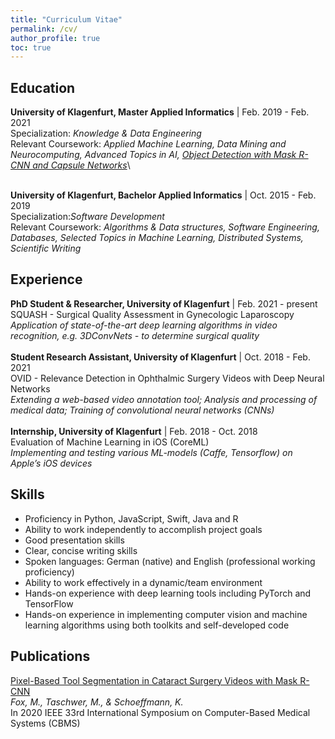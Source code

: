 ```yaml
---
title: "Curriculum Vitae"
permalink: /cv/
author_profile: true
toc: true
---
```

<!-- # Hello World -->
<!-- I am a machine learning research engineer with a strong interest in understanding general/artificial intelligence and human nature. I love spending time musing about ideas and possibilities, and I want to apply my problem-solving and technical skills to benefit other people and organizations. -->

## Education
<b>University of Klagenfurt, Master Applied Informatics</b> | Feb. 2019 - Feb. 2021\
Specialization: <i>Knowledge & Data Engineering</i>\
Relevant Coursework: <i>Applied Machine Learning, Data Mining and Neurocomputing, Advanced Topics in AI, [Object Detection with Mask R-CNN and Capsule Networks](https://github.com/MarkusFox/residual-capsnet)</i>\
<!-- <iframe src="https://drive.google.com/file/d/1UM23Y5VIqS9wPzEMlFLqM0rwx9mTBgud/preview" width="640" height="480"></iframe> -->
\
<b>University of Klagenfurt, Bachelor Applied Informatics</b> | Oct. 2015 - Feb. 2019\
Specialization:<i>Software Development</i>\
Relevant Coursework: <i>Algorithms & Data structures, Software Engineering, Databases, Selected Topics in Machine Learning, Distributed Systems, Scientific Writing</i>

## Experience
<b>PhD Student & Researcher, University of Klagenfurt</b> | Feb. 2021 - present\
SQUASH - Surgical Quality Assessment in Gynecologic Laparoscopy\
<i>Application of state-of-the-art deep learning algorithms in video recognition, e.g. 3DConvNets - to determine surgical quality</i>\
\
<b>Student Research Assistant, University of Klagenfurt</b> | Oct. 2018 - Feb. 2021\
OVID - Relevance Detection in Ophthalmic Surgery Videos with Deep Neural Networks\
<i>Extending a web-based video annotation tool; Analysis and processing of medical data; Training of convolutional neural networks (CNNs)</i>\
\
<b>Internship, University of Klagenfurt</b> | Feb. 2018 - Oct. 2018\
Evaluation of Machine Learning in iOS (CoreML)\
<i>Implementing and testing various ML-models (Caffe, Tensorflow) on Apple’s iOS devices</i>

## Skills
- Proficiency in Python, JavaScript, Swift, Java and R
- Ability to work independently to accomplish project goals
- Good presentation skills
- Clear, concise writing skills
- Spoken languages: German (native) and English (professional working proficiency)
- Ability to work effectively in a dynamic/team environment
- Hands-on experience with deep learning tools including PyTorch and TensorFlow
- Hands-on experience in implementing computer vision and machine learning algorithms using
both toolkits and self-developed code

## Publications
[Pixel-Based Tool Segmentation in Cataract Surgery Videos with Mask R-CNN](https://ieeexplore.ieee.org/iel7/9169740/9182790/09183116.pdf)\
<i>Fox, M., Taschwer, M., & Schoeffmann, K.</i>\
In 2020 IEEE 33rd International Symposium on Computer-Based Medical Systems (CBMS)